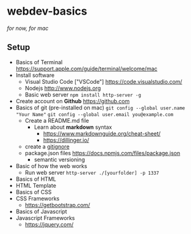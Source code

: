 # webdev-basics

_for now, for mac_

## Setup
- Basics of Terminal https://support.apple.com/guide/terminal/welcome/mac
- Install software
    - Visual Studio Code ["VSCode"] https://code.visualstudio.com/
    - Nodejs http://www.nodejs.org
    - Basic web server
    `npm install http-server -g`
- Create account on **Github** https://github.com
- Basics of git (pre-installed on mac)
    `git config --global user.name "Your Name"`
    `git config --global user.email you@example.com`
    - Create a README.md file
        - Learn about **markdown** syntax 
            - https://www.markdownguide.org/cheat-sheet/
            - https://dillinger.io/
    - create a [gitignore](https://www.pluralsight.com/guides/how-to-use-gitignore-file)
    - package.json files https://docs.npmjs.com/files/package.json
        - semantic versioning 
- Basic of how the web works
    - Run web server
    `http-server ./[yourfolder] -p 1337`
- Basics of HTML
- HTML Template
- Basics of CSS
- CSS Frameworks
    - https://getbootstrap.com/
- Basics of Javascript
- Javascript Frameworks
    - https://jquery.com/ 






